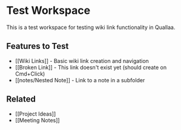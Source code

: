 # Test Workspace

This is a test workspace for testing wiki link functionality in Quallaa.

## Features to Test

- [[Wiki Links]] - Basic wiki link creation and navigation
- [[Broken Link]] - This link doesn't exist yet (should create on Cmd+Click)
- [[notes/Nested Note]] - Link to a note in a subfolder

## Related

- [[Project Ideas]]
- [[Meeting Notes]]
